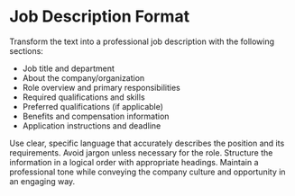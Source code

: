 # Job Description Format

Transform the text into a professional job description with the following sections:

- Job title and department
- About the company/organization
- Role overview and primary responsibilities
- Required qualifications and skills
- Preferred qualifications (if applicable)
- Benefits and compensation information
- Application instructions and deadline

Use clear, specific language that accurately describes the position and its requirements. Avoid jargon unless necessary for the role. Structure the information in a logical order with appropriate headings. Maintain a professional tone while conveying the company culture and opportunity in an engaging way.
